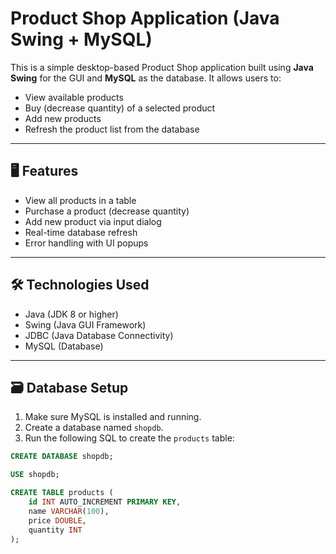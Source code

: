 # Product Shop Application (Java Swing + MySQL)

This is a simple desktop-based Product Shop application built using **Java Swing** for the GUI and **MySQL** as the database. It allows users to:

- View available products
- Buy (decrease quantity) of a selected product
- Add new products
- Refresh the product list from the database

---

## 🖥️ Features

- View all products in a table
- Purchase a product (decrease quantity)
- Add new product via input dialog
- Real-time database refresh
- Error handling with UI popups

---

## 🛠️ Technologies Used

- Java (JDK 8 or higher)
- Swing (Java GUI Framework)
- JDBC (Java Database Connectivity)
- MySQL (Database)

---

## 🗃️ Database Setup

1. Make sure MySQL is installed and running.
2. Create a database named `shopdb`.
3. Run the following SQL to create the `products` table:

```sql
CREATE DATABASE shopdb;

USE shopdb;

CREATE TABLE products (
    id INT AUTO_INCREMENT PRIMARY KEY,
    name VARCHAR(100),
    price DOUBLE,
    quantity INT
);
